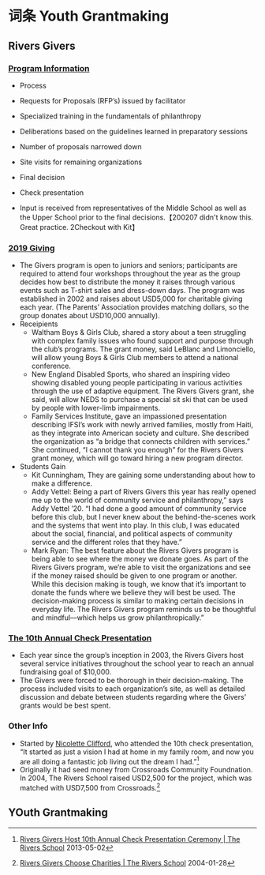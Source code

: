 # 词条 Youth Grantmaking

## Rivers Givers

### [Program Information](https://www.rivers.org/Student-Life/Service-Learning-/Rivers-Givers-Youth-Philanthropy-Program)
- Process
 - Requests for Proposals (RFP’s) issued by facilitator
 - Specialized training in the fundamentals of philanthropy
 - Deliberations based on the guidelines learned in preparatory sessions 
 - Number of proposals narrowed down
 - Site visits for remaining organizations
 - Final decision
 - Check presentation

- Input is received from representatives of the Middle School as well as the Upper School prior to the final decisions.【200207 didn't know this. Great practice. 2Checkout with Kit】

### [2019 Giving](https://www.rivers.org/news-detail?pk=1020440#) 
- The Givers program is open to juniors and seniors; participants are required to attend four workshops throughout the year as the group decides how best to distribute the money it raises through various events such as T-shirt sales and dress-down days. The program was established in 2002 and raises about USD5,000 for charitable giving each year. (The Parents’ Association provides matching dollars, so the group donates about USD10,000 annually).
- Receipients
	- Waltham Boys & Girls Club, shared a story about a teen struggling with complex family issues who found support and purpose through the club’s programs. The grant money, said LeBlanc and Limonciello, will allow young Boys & Girls Club members to attend a national conference.
	- New England Disabled Sports, who shared an inspiring video showing disabled young people participating in various activities through the use of adaptive equipment. The Rivers Givers grant, she said, will allow NEDS to purchase a special sit ski that can be used by people with lower-limb impairments.	
	- Family Services Institute, gave an impassioned presentation describing IFSI’s work with newly arrived families, mostly from Haiti, as they integrate into American society and culture. She described the organization as “a bridge that connects children with services.” She continued, “I cannot thank you enough” for the Rivers Givers grant money, which will go toward hiring a new program director.
- Students Gain
	- Kit Cunningham, They are gaining some understanding about how to make a difference.
	- Addy Vettel: Being a part of Rivers Givers this year has really opened me up to the world of community service and philanthropy,” says Addy Vettel ’20. “I had done a good amount of community service before this club, but I never knew about the behind-the-scenes work and the systems that went into play. In this club, I was educated about the social, financial, and political aspects of community service and the different roles that they have.”
	- Mark Ryan: The best feature about the Rivers Givers program is being able to see where the money we donate goes. As part of the Rivers Givers program, we’re able to visit the organizations and see if the money raised should be given to one program or another. While this decision making is tough, we know that it’s important to donate the funds where we believe they will best be used. The decision-making process is similar to making certain decisions in everyday life. The Rivers Givers program reminds us to be thoughtful and mindful—which helps us grow philanthropically.”

### [The 10th Annual Check Presentation](https://www.rivers.org/news-detail?pk=664726)
- Each year since the group’s inception in 2003, the Rivers Givers host several service initiatives throughout the school year to reach an annual fundraising goal of $10,000. 
- The Givers were forced to be thorough in their decision-making. The process included visits to each organization’s site, as well as detailed discussion and debate between students regarding where the Givers’ grants would be best spent. 



### Other Info
- Started by [Nicolette Clifford](https://msuspartans.com/sports/womens-rowing/roster/nicolette-clifford/7650), who attended the 10th check presentation, “It started as just a vision I had at home in my family room, and now you are all doing a fantastic job living out the dream I had.”[^1]
- Originally it had seed money from Crossroads Community Foundnation. In 2004, The Rivers School raised USD2,500 for the project, which was matched with USD7,500 from Crossroads.[^2]


## YOuth Grantmaking

[^1]: [Rivers Givers Host 10th Annual Check Presentation Ceremony | The Rivers School](https://www.rivers.org/news-detail?pk=664726) 2013-05-02
[^2]: [Rivers Givers Choose Charities | The Rivers School](https://www.rivers.org/news-detail?pk=76652) 2004-01-28
